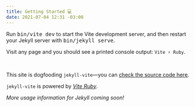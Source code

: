 ```yaml
---
title: Getting Started 💻
date: 2021-07-04 12:31 -03:00
---
```

[configuration reference]: https://vite-ruby.netlify.app/config/
[guides]: https://vite-ruby.netlify.app/guide/
[website]: https://vite-ruby.netlify.app/
[docs repo]: https://github.com/ElMassimo/jekyll-vite/tree/main/docs

Run <kbd>bin/vite dev</kbd> to start the Vite development server, and then
restart your Jekyll server with <kbd>bin/jekyll serve</kbd>.

Visit any page and you should see a printed console output: `Vite ⚡️ Ruby`.

<!--more-->

<br/>

This site is dogfooding `jekyll-vite`—you can [check the source code here][docs repo].

`jekyll-vite` is powered by _[Vite Ruby][website]_.

_More usage information for Jekyll coming soon!_
